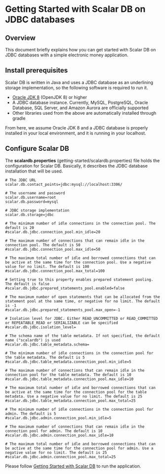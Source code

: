 # Getting Started with Scalar DB on JDBC databases

## Overview
This document briefly explains how you can get started with Scalar DB on JDBC databases with a simple electronic money application.

## Install prerequisites

Scalar DB is written in Java and uses a JDBC database as an underlining storage implementation, so the following software is required to run it.

* [Oracle JDK 8](https://www.oracle.com/technetwork/java/javase/downloads/jdk8-downloads-2133151.html) (OpenJDK 8) or higher
* A JDBC database instance. Currently, MySQL, PostgreSQL, Oracle Database, SQL Server, and Amazon Aurora are officially supported
* Other libraries used from the above are automatically installed through gradle

From here, we assume Oracle JDK 8 and a JDBC database is properly installed in your local environment, and it is running in your localhost.

## Configure Scalar DB

The **scalardb.properties** (getting-started/scalardb.properties) file holds the configuration for Scalar DB. Basically, it describes the JDBC database installation that will be used.

```
# The JDBC URL
scalar.db.contact_points=jdbc:mysql://localhost:3306/

# The username and password
scalar.db.username=root
scalar.db.password=mysql

# JDBC storage implementation
scalar.db.storage=jdbc

# The minimum number of idle connections in the connection pool. The default is 20
#scalar.db.jdbc.connection_pool.min_idle=20

# The maximum number of connections that can remain idle in the connection pool. The default is 50
#scalar.db.jdbc.connection_pool.max_idle=50

# The maximum total number of idle and borrowed connections that can be active at the same time for the connection pool. Use a negative value for no limit. The default is 100
#scalar.db.jdbc.connection_pool.max_total=100

# Setting true to this property enables prepared statement pooling. The default is false
#scalar.db.jdbc.prepared_statements_pool.enabled=false

# The maximum number of open statements that can be allocated from the statement pool at the same time, or negative for no limit. The default is -1
#scalar.db.jdbc.prepared_statements_pool.max_open=-1

# Isolation level for JDBC. Either READ_UNCOMMITTED or READ_COMMITTED or REPEATABLE_READ or SERIALIZABLE can be specified
#scalar.db.jdbc.isolation_level=

# The schema name of the table metadata. If not specified, the default name ("scalardb") is used
#scalar.db.jdbc.table_metadata.schema=

# The minimum number of idle connections in the connection pool for the table metadata. The default is 5
#scalar.db.jdbc.table_metadata.connection_pool.min_idle=5

# The maximum number of connections that can remain idle in the connection pool for the table metadata. The default is 10
#scalar.db.jdbc.table_metadata.connection_pool.max_idle=10

# The maximum total number of idle and borrowed connections that can be active at the same time for the connection pool for the table metadata. Use a negative value for no limit. The default is 25
#scalar.db.jdbc.table_metadata.connection_pool.max_total=25

# The minimum number of idle connections in the connection pool for admin. The default is 5
#scalar.db.jdbc.admin.connection_pool.min_idle=5

# The maximum number of connections that can remain idle in the connection pool for admin. The default is 10
#scalar.db.jdbc.admin.connection_pool.max_idle=10

# The maximum total number of idle and borrowed connections that can be active at the same time for the connection pool for admin. Use a negative value for no limit. The default is 25
#scalar.db.jdbc.admin.connection_pool.max_total=25
```

Please follow [Getting Started with Scalar DB](getting-started-with-scalardb.md) to run the application.
